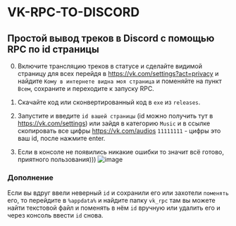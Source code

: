 # VK-RPC-TO-DISCORD




## Простой вывод треков в Discord с помощью RPC по id страницы

0. Включите трансляцию треков в статусе и сделайте видимой страницу для всех перейдя в https://vk.com/settings?act=privacy и найдите `Кому в интернете
видна моя страница` и поменяйте на пункт `Всем`, сохраните и переходите к запуску RPC.

1. Скачайте код или сконвертированный код в `exe` из `releases`.
2. Запустите и введите `id вашей страницы` (id можно получить тут в https://vk.com/settings) или зайдя 
в категорию `Music` и в ссылке скопировать все цифры https://vk.com/audios `11111111` - цифры это ваш id, после нажмите enter.
3. Если в консоле не появились никакие ошибки то значит всё готово, приятного пользования)))
![image](https://user-images.githubusercontent.com/110269230/203443720-b02e835f-68f7-4fac-90b8-7fe22d5b4b7b.png)




### Дополнение
Если вы вдруг ввели неверный `id` и сохранили его или захотели `поменять` его, то перейдите в `%appdata%` и найдите папку `vk_rpc` 
там вы можете найти текстовой файл и поменять в нём `id` вручную или удалить его и через консоль ввести `id` снова.
